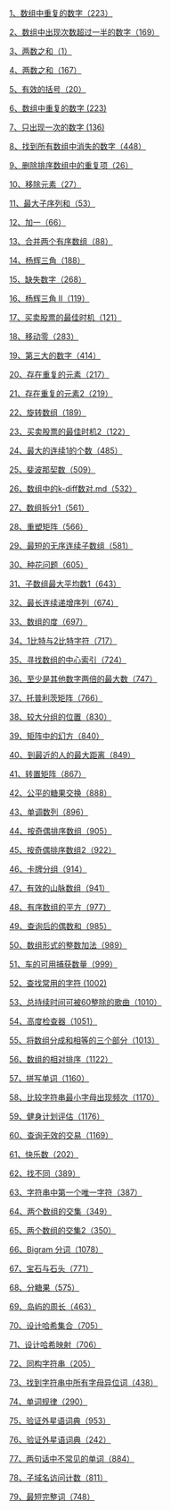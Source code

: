 
 <a href="./docs/数组中重复的数字.md">1、数组中重复的数字（223）</a>

 <a href="./docs/数组中出现次数超过一半的数字.md">2、数组中出现次数超过一半的数字（169）</a>

<a href="./docs/两数之和.md">3、两数之和（1）</a>

<a href="./docs/两数之和2.md">4、两数之和（167）</a>

<a href="./docs/有效的括号.md">5、有效的括号（20）</a>

<a href="./docs/数组中重复的数字.md">6、数组中重复的数字 (223)</a>

<a href="./docs/只出现一次的数字.md">7、只出现一次的数字 (136)</a>

<a href="./docs/找到所有数组中消失的数字.md">8、找到所有数组中消失的数字（448）</a>

<a href="./docs/删除排序数组中的重复项.md">9、删除排序数组中的重复项（26）</a>

<a href="./docs/移除元素.md">10、移除元素（27）</a>

<a href="./docs/最大子序列和.md">11、最大子序列和（53）</a>

<a href="./docs/加一.md">12、加一（66）</a>

<a href="./docs/合并两个有序数组.md">13、合并两个有序数组（88）</a>

<a href="./docs/杨辉三角.md">14、杨辉三角（188）</a>

<a href="./docs/缺失数字.md">15、缺失数字（268）</a>

<a href="./docs/杨辉三角2.md">16、杨辉三角 II（119）</a>

<a href="./docs/买卖股票的最佳时机.md">17、买卖股票的最佳时机（121）</a>

<a href="./docs/移动零.md">18、移动零（283）</a>

<a href="./docs/第三大的数.md">19、第三大的数字（414）</a>

<a href="./docs/存在重复的元素.md">20、存在重复的元素（217）</a>

<a href="./docs/存在重复的元素2.md">21、存在重复的元素2（219）</a>

<a href="./docs/旋转数组.md">22、旋转数组（189）</a>

<a href="./docs/买卖股票的最佳时机2.md">23、买卖股票的最佳时机2（122）</a>

<a href="./docs/最大的连续1的个数.md">24、最大的连续1的个数（485）</a>

<a href="./docs/斐波那契数.md">25、斐波那契数（509）</a>

<a href="./docs/数组中的k-diff数对.md">26、数组中的k-diff数对.md（532）</a>

<a href="./docs/数组拆分1.md">27、数组拆分1（561）</a>

<a href="./docs/重塑矩阵.md">28、重塑矩阵（566）</a>

<a href="./docs/最短的无序连续子数组.md">29、最短的无序连续子数组（581）</a>


<a href="./docs/种花问题.md">30、种花问题（605）</a>

<a href="./docs/子数组最大平均数1.md">31、子数组最大平均数1（643）</a>

<a href="./docs/最长连续递增序列.md">32、最长连续递增序列（674）</a>

<a href="./docs/数组的度.md">33、数组的度（697）</a>

<a href="./docs/1比特与2比特字符.md">34、1比特与2比特字符（717）</a>

<a href="./docs/寻找数组的中心索引.md">35、寻找数组的中心索引（724）</a>

<a href="./docs/至少是其他数字两倍的最大数.md">36、至少是其他数字两倍的最大数（747）</a>

<a href="./docs/托普利茨矩阵.md">37、托普利茨矩阵（766）</a>

<a href="./docs/较大分组的位置.md">38、较大分组的位置（830）</a>

<a href="./docs/矩阵中的幻方.md">39、矩阵中的幻方（840）</a>

<a href="./docs/到最近的人的最大的距离.md">40、到最近的人的最大距离（849）</a>

<a href="./docs/转置矩阵.md">41、转置矩阵（867）</a>

<a href="./docs/公平的糖果交换.md">42、公平的糖果交换（888）</a>

<a href="./docs/单调数列.md">43、单调数列（896）</a>

<a href="./docs/按奇偶排序数组.md">44、按奇偶排序数组（905）</a>

<a href="./docs/按奇偶排序数组2.md">45、按奇偶排序数组2（922）</a>

<a href="./docs/卡牌分组.md">46、卡牌分组（914）</a>

<a href="./docs/有效的山脉数组.md">47、有效的山脉数组（941）</a>

<a href="./docs/有序数组的平方.md">48、有序数组的平方（977）</a>

<a href="./docs/查询后的偶数和.md">49、查询后的偶数和（985）</a>

<a href="./docs/数组形式的整数加法.md">50、数组形式的整数加法（989）</a>

<a href="./docs/车的可用捕获数量.md">51、车的可用捕获数量（999）</a>

<a href="./docs/查找常用的字符.md">52、查找常用的字符 (1002)</a>

<a href="./docs/总持续时间可被60整除的歌曲.md">

53、总持续时间可被60整除的歌曲（1010）</a>

<a href="./docs/高度检查器.md">54、高度检查器（1051）</a>

<a href="./docs/将数组分成和相等的三个部分.md">55、将数组分成和相等的三个部分（1013）</a>

<a href="./docs/数组的相对排序.md">56、数组的相对排序（1122）</a>

<a href="./docs/拼写单词.md">57、拼写单词（1160）</a>

<a href="./docs/比较字符串最小字母出现频次.md">58、比较字符串最小字母出现频次（1170）</a>

<a href="./docs/健身计划评估.md">59、健身计划评估（1176）</a>

<a href="./docs/查询无效的交易.md">60、查询无效的交易（1169）</a>

<a href="./docs/快乐数.md">61、快乐数（202）</a>

<a href="./docs/找不同.md">62、找不同（389）</a>

<a href="./docs/字符串中的第一个唯一字符.md">63、字符串中第一个唯一字符（387）</a>

<a href="./docs/两个数组的交集.md">64、两个数组的交集（349）</a>

<a href="./docs/两个数组的交集2.md">65、两个数组的交集2（350）</a>

<a href="./docs/bigram分词.md">66、Bigram 分词（1078）</a>

<a href="./docs/宝石与石头.md">67、宝石与石头（771）</a>

<a href="./docs/分糖果.md">68、分糖果（575）</a>

<a href="./docs/岛屿的周长.md">69、岛屿的周长（463）</a>

<a href="./docs/设计哈希集合.md">70、设计哈希集合（705）</a>

<a href="./docs/设计哈希映射.md">71、设计哈希映射（706）</a>

<a href="./docs/同构字符串.md">72、同构字符串（205）</a>

<a href="./docs/找到字符串中所有字母异位词.md">73、找到字符串中所有字母异位词（438）</a>

<a href="./docs/单词规律.md">74、单词规律（290）</a>

<a href="./docs/验证外星语词典.md">75、验证外星语词典（953）</a>

<a href="./docs/有效的字母异位词.md">76、验证外星语词典（242）</a>

<a href="./docs/两句话中不常见的单词.md">77、两句话中不常见的单词（884）</a>

<a href="./docs/子域名访问计数.md">78、子域名访问计数（811）</a>

<a href="./docs/最短完整词.md">79、最短完整词（748）</a>
